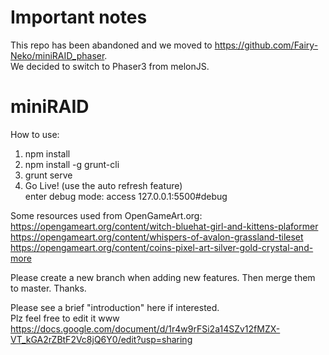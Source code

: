 # Important notes

This repo has been abandoned and we moved to https://github.com/Fairy-Neko/miniRAID_phaser.  
We decided to switch to Phaser3 from melonJS.

# miniRAID

How to use:  
1. npm install  
2. npm install -g grunt-cli  
3. grunt serve  
4. Go Live! (use the auto refresh feature)  
enter debug mode: access 127.0.0.1:5500#debug  
  
  
Some resources used from OpenGameArt.org:  
https://opengameart.org/content/witch-bluehat-girl-and-kittens-plaformer  
https://opengameart.org/content/whispers-of-avalon-grassland-tileset  
https://opengameart.org/content/coins-pixel-art-silver-gold-crystal-and-more  
  
  
Please create a new branch when adding new features. Then merge them to master. Thanks.  
  
  
Please see a brief "introduction" here if interested.  
Plz feel free to edit it www  
https://docs.google.com/document/d/1r4w9rFSi2a14SZv12fMZX-VT_kGA2rZBtF2Vc8jQ6Y0/edit?usp=sharing  

